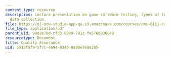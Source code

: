 ```yaml
---
content_type: resource
description: Lecture presentation on game software testing, types of testing, and
  data collection.
file: https://ol-ocw-studio-app-qa.s3.amazonaws.com/courses/cms-611j-creating-video-games-fall-2014/551bfaf95f7c469483408a90e7ea92b5_MITCMS_611JF14_Tech_Tes.pdf
file_type: application/pdf
parent_uid: 90e2e70d-cfd3-8049-791c-fa676d936848
resourcetype: Document
title: Quality Assurance
uid: 551bfaf9-5f7c-4694-8340-8a90e7ea92b5
---
```

